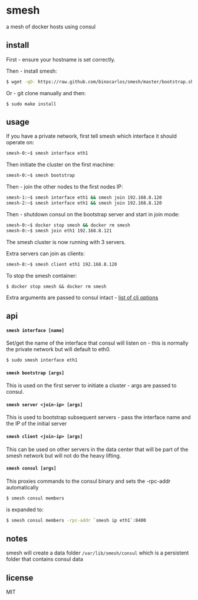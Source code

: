 smesh
=====

a mesh of docker hosts using consul

## install

First - ensure your hostname is set correctly.

Then - install smesh:

```bash
$ wget -qO- https://raw.github.com/binocarlos/smesh/master/bootstrap.sh | sudo bash
```

Or - git clone manually and then:

```
$ sudo make install
```

## usage

If you have a private network, first tell smesh which interface it should operate on:

```bash
smesh-0:~$ smesh interface eth1
```

Then initiate the cluster on the first machine:

```bash
smesh-0:~$ smesh bootstrap
```

Then - join the other nodes to the first nodes IP:

```bash
smesh-1:~$ smesh interface eth1 && smesh join 192.168.8.120
smesh-2:~$ smesh interface eth1 && smesh join 192.168.8.120
```

Then - shutdown consul on the bootstrap server and start in join mode:

```bash
smesh-0:~$ docker stop smesh && docker rm smesh
smesh-0:~$ smesh join eth1 192.168.8.121
```

The smesh cluster is now running with 3 servers.

Extra servers can join as clients:

```bash
smesh-8:~$ smesh client eth1 192.168.8.120
```

To stop the smesh container:

```
$ docker stop smesh && docker rm smesh
```

Extra arguments are passed to consul intact - [list of cli options](http://www.consul.io/docs/agent/options.html)

## api

#### `smesh interface [name]`

Set/get the name of the interface that consul will listen on - this is normally the private network but will default to eth0.

```bash
$ sudo smesh interface eth1
```

#### `smesh bootstrap [args]`

This is used on the first server to initiate a cluster - args are passed to consul.

#### `smesh server <join-ip> [args]`

This is used to bootstrap subsequent servers - pass the interface name and the IP of the initial server

#### `smesh client <join-ip> [args]`

This can be used on other servers in the data center that will be part of the smesh network but will not do the heavy lifting.

#### `smesh consul [args]`

This proxies commands to the consul binary and sets the -rpc-addr automatically

```bash
$ smesh consul members
```

is expanded to:

```bash
$ smesh consul members -rpc-addr `smesh ip eth1`:8400
```

## notes

smesh will create a data folder `/var/lib/smesh/consul` which is a persistent folder that contains consul data

## license

MIT
